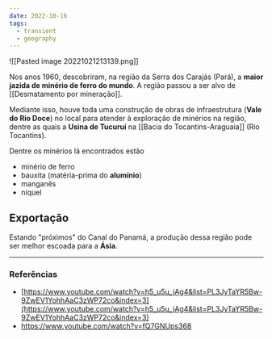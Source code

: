 ```yaml
---
date: 2022-10-16
tags:
  - transient
  - geography
---
```

![[Pasted image 20221021213139.png]] 

Nos anos 1960, descobriram, na região da Serra dos Carajás (Pará), a **maior jazida de minério de ferro do mundo**. A região passou a ser alvo de [[Desmatamento por mineração]].

Mediante isso, houve toda uma construção de obras de infraestrutura (**Vale do Rio Doce**) no local para atender à exploração de minérios na região, dentre as quais a **Usina de Tucuruí** na [[Bacia do Tocantins-Araguaia]] (Rio Tocantins). 

Dentre os minérios lá encontrados estão
- minério de ferro
- bauxita (matéria-prima do **alumínio**)
- manganês
- níquel

## Exportação
Estando "próximos" do Canal do Panamá, a produção dessa região pode ser melhor escoada para a **Ásia**. 

---
### Referências
- [https://www.youtube.com/watch?v=h5_u5u_jAg4&list=PL3JyTaYR5Bw-9ZwEV1YohhAaC3zWP72co&index=3](https://www.youtube.com/watch?v=h5_u5u_jAg4&list=PL3JyTaYR5Bw-9ZwEV1YohhAaC3zWP72co&index=3)
- https://www.youtube.com/watch?v=fQ7GNUps368